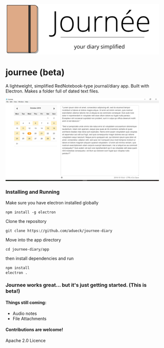 ![Journee Logo](journeelogo.png)

# journee (beta)

A lightweight, simplified RedNotebook-type journal/diary app. Built with Electron. Makes a folder full of dated text files.

![Screenshot](journee-screenshot.png)

### Installing and Running

Make sure you have electron installed globally
```
npm install -g electron

```

Clone the repository
```
git clone https://github.com/adueck/journee-diary
```

Move into the app directory
```
cd journee-diary/app
```

then install dependencies and run

```
npm install
electron .
```

### Journee works great... but it's just getting started. (This is beta!)

#### Things still coming:

- Audio notes
- File Attachments

#### Contributions are welcome!

Apache 2.0 Licence
